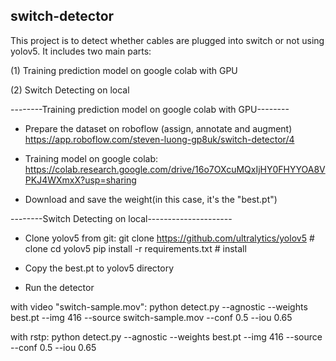 ## switch-detector

This project is to detect whether cables are plugged into switch or not using yolov5.
It includes two main parts:

(1) Training prediction model on google colab with GPU

(2) Switch Detecting on local 


--------Training prediction model on google colab with GPU--------

+ Prepare the dataset on roboflow (assign, annotate and augment)
	https://app.roboflow.com/steven-luong-gp8uk/switch-detector/4

+ Training model on google colab:
	https://colab.research.google.com/drive/16o7OXcuMQxIjHY0FHYYOA8VPKJ4WXmxX?usp=sharing

+ Download and save the weight(in this case, it's the "best.pt")


--------Switch Detecting on local---------------------

+ Clone yolov5 from git:
	git clone https://github.com/ultralytics/yolov5  # clone
	cd yolov5
	pip install -r requirements.txt  # install

+ Copy the best.pt to yolov5 directory

+ Run the detector

with video "switch-sample.mov": 
	python detect.py --agnostic --weights best.pt --img 416 --source switch-sample.mov --conf 0.5 --iou 0.65

with rstp:
	python detect.py --agnostic --weights best.pt --img 416 --source <rtsp-link> --conf 0.5 --iou 0.65

